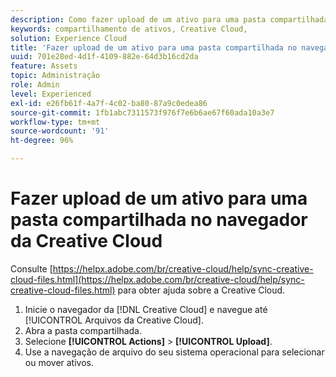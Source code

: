 ```yaml
---
description: Como fazer upload de um ativo para uma pasta compartilhada do navegador da Creative Cloud para a Experience Cloud.
keywords: compartilhamento de ativos, Creative Cloud,
solution: Experience Cloud
title: 'Fazer upload de um ativo para uma pasta compartilhada no navegador da Creative Cloud '
uuid: 701e28ed-4d1f-4109-882e-64d3b16cd2da
feature: Assets
topic: Administração
role: Admin
level: Experienced
exl-id: e26fb61f-4a7f-4c02-ba80-87a9c0edea86
source-git-commit: 1fb1abc7311573f976f7e6b6ae67f60ada10a3e7
workflow-type: tm+mt
source-wordcount: '91'
ht-degree: 96%

---
```


# Fazer upload de um ativo para uma pasta compartilhada no navegador da Creative Cloud

Consulte [https://helpx.adobe.com/br/creative-cloud/help/sync-creative-cloud-files.html](https://helpx.adobe.com/br/creative-cloud/help/sync-creative-cloud-files.html) para obter ajuda sobre a Creative Cloud.

1. Inicie o navegador da [!DNL Creative Cloud] e navegue até [!UICONTROL Arquivos da Creative Cloud].
1. Abra a pasta compartilhada.
1. Selecione **[!UICONTROL Actions]** > **[!UICONTROL Upload]**.
1. Use a navegação de arquivo do seu sistema operacional para selecionar ou mover ativos.
